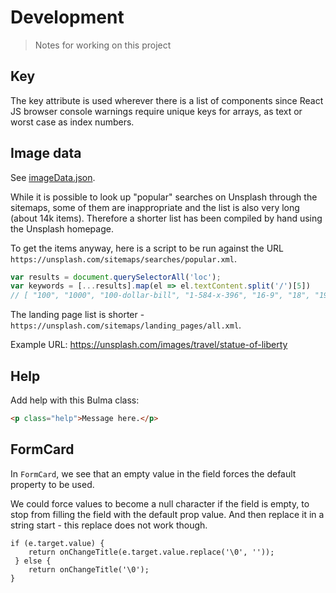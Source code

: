 # Development
> Notes for working on this project


## Key

The key attribute is used wherever there is a list of components since React JS browser console warnings require unique keys for arrays, as text or worst case as index numbers.

## Image data

See [imageData.json](/src/imageData.json).

While it is possible to look up "popular" searches on Unsplash through the sitemaps, some of them are inappropriate and the list is also very long (about 14k items). Therefore a shorter list has been compiled by hand using the Unsplash homepage.

To get the items anyway, here is a script to be run against the URL `https://unsplash.com/sitemaps/searches/popular.xml`.

```javascript
var results = document.querySelectorAll('loc');
var keywords = [...results].map(el => el.textContent.split('/')[5])
// [ "100", "1000", "100-dollar-bill", "1-584-x-396", "16-9", "18", "1920", "1920s", "1920x1080", "1920-x-1080", … ]
```

The landing page list is shorter - `https://unsplash.com/sitemaps/landing_pages/all.xml`.

Example URL: https://unsplash.com/images/travel/statue-of-liberty

## Help

Add help with this Bulma class:

```html
<p class="help">Message here.</p>
```

## FormCard

In `FormCard`, we see that an empty value in the field forces the default property to be used.

We could force values to become a null character if the field is empty, to stop from filling the field with the default prop value. And then replace it in a string start - this replace does not work though.

```
if (e.target.value) {
    return onChangeTitle(e.target.value.replace('\0', ''));
 } else {
    return onChangeTitle('\0');
}
```
